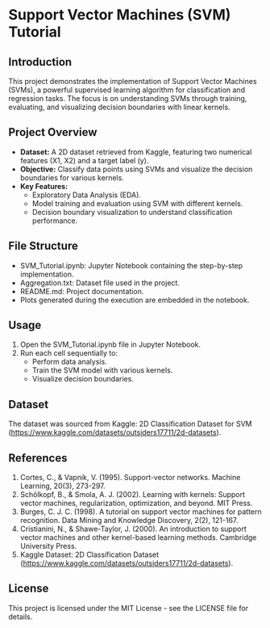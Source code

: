 # Support Vector Machines (SVM) Tutorial
## Introduction
This project demonstrates the implementation of Support Vector Machines (SVMs), a powerful supervised learning algorithm for classification and regression tasks. The focus is on understanding SVMs through training, evaluating, and visualizing decision boundaries with linear kernels.
## Project Overview
- **Dataset:** A 2D dataset retrieved from Kaggle, featuring two numerical features (X1, X2) and a target label (y).
- **Objective:** Classify data points using SVMs and visualize the decision boundaries for various kernels.
- **Key Features:**
  - Exploratory Data Analysis (EDA).
  - Model training and evaluation using SVM with different kernels.
  - Decision boundary visualization to understand classification performance.

## File Structure
- SVM_Tutorial.ipynb: Jupyter Notebook containing the step-by-step implementation.
- Aggregation.txt: Dataset file used in the project.
- README.md: Project documentation.
- Plots generated during the execution are embedded in the notebook.

## Usage
1. Open the SVM_Tutorial.ipynb file in Jupyter Notebook.
2. Run each cell sequentially to:
    - Perform data analysis.
    - Train the SVM model with various kernels.
    - Visualize decision boundaries.

## Dataset
The dataset was sourced from Kaggle:
2D Classification Dataset for SVM (https://www.kaggle.com/datasets/outsiders17711/2d-datasets).

## References
1. Cortes, C., & Vapnik, V. (1995). Support-vector networks. Machine Learning, 20(3), 273-297.
2. Schölkopf, B., & Smola, A. J. (2002). Learning with kernels: Support vector machines, regularization, optimization, and beyond. MIT Press.
3. Burges, C. J. C. (1998). A tutorial on support vector machines for pattern recognition. Data Mining and Knowledge Discovery, 2(2), 121-167.
4. Cristianini, N., & Shawe-Taylor, J. (2000). An introduction to support vector machines and other kernel-based learning methods. Cambridge University Press.
5. Kaggle Dataset: 2D Classification Dataset (https://www.kaggle.com/datasets/outsiders17711/2d-datasets).

## License
This project is licensed under the MIT License - see the LICENSE file for details.
